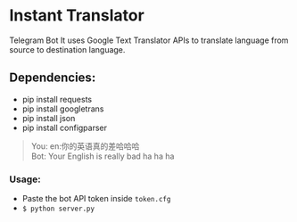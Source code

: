 # Instant Translator

Telegram Bot It uses Google Text Translator APIs to translate language from source to destination language.


## Dependencies:
  * pip install requests
  * pip install googletrans
  * pip install json
  * pip install configparser
  
> You: en:你的英语真的差哈哈哈\
> Bot: Your English is really bad ha ha ha 

### Usage:
 * Paste the bot API token inside `token.cfg`
 * ```$ python server.py```
